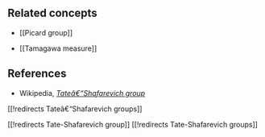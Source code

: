 
## Related concepts

* [[Picard group]]

* [[Tamagawa measure]]

## References

* Wikipedia, _[Tateâ€“Shafarevich group](http://en.wikipedia.org/wiki/Tateâ€“Shafarevich_group)_

[[!redirects Tateâ€“Shafarevich groups]]

[[!redirects Tate-Shafarevich group]]
[[!redirects Tate-Shafarevich groups]]